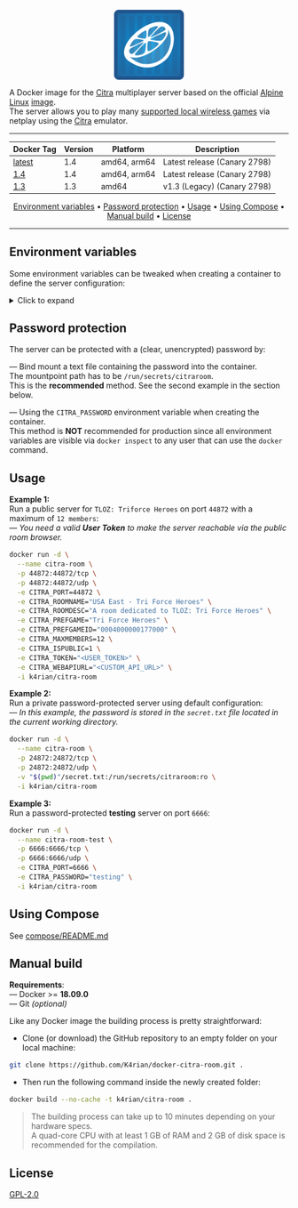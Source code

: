 <p align="center">
 <img alt="docker-citra-room logo" src="https://raw.githubusercontent.com/K4rian/docker-citra-room/assets/icons/logo-docker-citra-room.svg" width="25%" align="center">
</p>

A Docker image for the [Citra][1] multiplayer server based on the official [Alpine Linux][2] [image][3].<br>
The server allows you to play many [supported local wireless games][4] via netplay using the [Citra][1] emulator.

---
<div align="center">

Docker Tag  | Version | Platform     | Description
---         | ---     | ---          | ---
[latest][5] | 1.4     | amd64, arm64 | Latest release (Canary 2798)
[1.4][5]    | 1.4     | amd64, arm64 | Latest release (Canary 2798)
[1.3][8]    | 1.3     | amd64        | v1.3 (Legacy) (Canary 2798)
</div>
<p align="center"><a href="#environment-variables">Environment variables</a> &bull; <a href="#password-protection">Password protection</a> &bull; <a href="#usage">Usage</a> &bull; <a href="#using-compose">Using Compose</a> &bull; <a href="#manual-build">Manual build</a> <!-- &bull; <a href="#see-also">See also</a> --> &bull; <a href="#license">License</a></p>

---
## Environment variables
Some environment variables can be tweaked when creating a container to define the server configuration:

<details>
<summary>Click to expand</summary>

Variable          | Default value  | Description
---               | ---            | ---
CITRA_PORT        | 24872          | Port to listen on (TCP/UDP).
CITRA_ROOMNAME    | Citra Room     | Name of the room.
CITRA_PREFGAME    | Any            | Name of the preferred game.
CITRA_MAXMEMBERS  | 4              | Maximum number of members (2-16).
CITRA_BANLISTFILE | bannedlist.cbl | File which Citra will store ban records in.
CITRA_LOGFILE     | citra-room.log | File path to store the logs.
CITRA_ROOMDESC    |                | (Optional) Description of the room.
CITRA_PREFGAMEID  | 0              | (Optional) Preferred game title identifier. You can find the Title ID with the game list of Citra (right-click on a game -> `Properties`).
CITRA_PASSWORD    |                | (Optional) Room password *(__NOT__ recommended, see the section below)*.
CITRA_ISPUBLIC    | 0              | (Optional) Make the room public. Valid User Token and Web API URL are required.
CITRA_TOKEN       |                | (Optional) The user token to use for the room. Required to make the room public.
CITRA_WEBAPIURL   |                | (Optional) URL to a custom web API. Required to make the room public.

</details>

## Password protection
The server can be protected with a (clear, unencrypted) password by:

— Bind mount a text file containing the password into the container.<br>
The mountpoint path has to be `/run/secrets/citraroom`.<br>
This is the __recommended__ method. See the second example in the section below.

— Using the `CITRA_PASSWORD` environment variable when creating the container.<br>
This method is __NOT__ recommended for production since all environment variables are visible via `docker inspect` to any user that can use the `docker` command. 

## Usage
__Example 1:__<br>
Run a public server for `TLOZ: Triforce Heroes` on port `44872` with a maximum of `12 members`:<br>
— *You need a valid __User Token__ to make the server reachable via the public room browser.*
```bash
docker run -d \
  --name citra-room \
  -p 44872:44872/tcp \
  -p 44872:44872/udp \
  -e CITRA_PORT=44872 \
  -e CITRA_ROOMNAME="USA East - Tri Force Heroes" \
  -e CITRA_ROOMDESC="A room dedicated to TLOZ: Tri Force Heroes" \
  -e CITRA_PREFGAME="Tri Force Heroes" \
  -e CITRA_PREFGAMEID="0004000000177000" \
  -e CITRA_MAXMEMBERS=12 \
  -e CITRA_ISPUBLIC=1 \
  -e CITRA_TOKEN="<USER_TOKEN>" \
  -e CITRA_WEBAPIURL="<CUSTOM_API_URL>" \
  -i k4rian/citra-room
```

__Example 2:__<br>
Run a private password-protected server using default configuration:<br>
— *In this example, the password is stored in the `secret.txt` file located in the current working directory.* 
```bash
docker run -d \
  --name citra-room \
  -p 24872:24872/tcp \
  -p 24872:24872/udp \
  -v "$(pwd)"/secret.txt:/run/secrets/citraroom:ro \
  -i k4rian/citra-room
```

__Example 3:__<br />
Run a password-protected __testing__ server on port `6666`:<br>
```bash
docker run -d \
  --name citra-room-test \
  -p 6666:6666/tcp \
  -p 6666:6666/udp \
  -e CITRA_PORT=6666 \
  -e CITRA_PASSWORD="testing" \
  -i k4rian/citra-room
```

## Using Compose
See [compose/README.md][6]

## Manual build
__Requirements__:<br>
— Docker >= __18.09.0__<br>
— Git *(optional)*

Like any Docker image the building process is pretty straightforward: 

- Clone (or download) the GitHub repository to an empty folder on your local machine:
```bash
git clone https://github.com/K4rian/docker-citra-room.git .
```

- Then run the following command inside the newly created folder:
```bash
docker build --no-cache -t k4rian/citra-room .
```
> The building process can take up to 10 minutes depending on your hardware specs. <br>
> A quad-core CPU with at least 1 GB of RAM and 2 GB of disk space is recommended for the compilation.

<!---
## See also
* __[Citra-Room Egg](https://github.com/K4rian/)__ — A custom egg of Citra-Room for the Pterodactyl Panel.
* __[Citra-Room Template](https://github.com/K4rian/)__ — A custom template of Citra-Room ready to deploy from the Portainer Web UI.
--->

## License
[GPL-2.0][7]

[1]: https://web.archive.org/web/20240304214217/https://citra-emu.org/ "Citra Project Website (Archive/March 4, 2024)"
[2]: https://www.alpinelinux.org/ "Alpine Linux Official Website"
[3]: https://hub.docker.com/_/alpine "Alpine Linux Docker Image"
[4]: https://en.wikipedia.org/wiki/List_of_Nintendo_3DS_Wi-Fi_Connection_games "List of 3DS Wi-Fi Connection Games"
[5]: https://github.com/K4rian/docker-citra-room/blob/master/Dockerfile "Latest Dockerfile"
[6]: https://github.com/K4rian/docker-citra-room/tree/master/compose "Compose Files"
[7]: https://github.com/K4rian/docker-citra-room/blob/master/LICENSE
[8]: https://github.com/K4rian/docker-citra-room/blob/7c611552114efa1ec9cd388e6196115addc970bf/Dockerfile "Dockerfile v1.3"